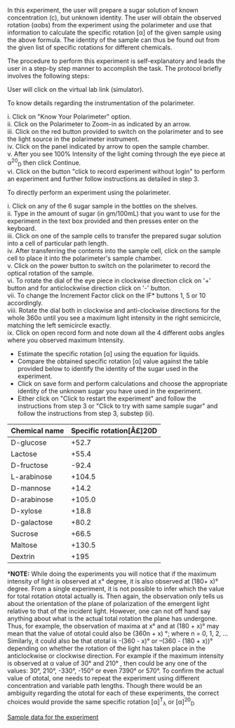 In this experiment, the user will prepare a sugar solution of known concentration (c), but unknown identity. The user will obtain the observed rotation (αobs) from the experiment using the polarimeter and use that information to calculate the specific rotation [α] of the given sample using the above formula. The identity of the sample can thus be found out from the given list of specific rotations for different chemicals.

The procedure to perform this experiment is self-explanatory and leads the user in a step-by step manner to accomplish the task. The protocol briefly involves the following steps:

User will click on the virtual lab link (simulator).

To know details regarding the instrumentation of the polarimeter.

i. Click on "Know Your Polarimeter" option.  
ii. Click on the Polarimeter to Zoom-in as indicated by an arrow.  
iii. Click on the red button provided to switch on the polarimeter and to see the light source in the polarimeter instrument.  
iv. Click on the panel indicated by arrow to open the sample chamber.  
v. After you see 100% Intensity of the light coming through the eye piece at α<sup>20</sup><sub>D</sub> then click Continue.  
vi. Click on the button "click to record experiment without login" to perform an experiment and further follow instructions as detailed in step 3.  

To directly perform an experiment using the polarimeter.  

i. Click on any of the 6 sugar sample in the bottles on the shelves.  
ii. Type in the amount of sugar (in gm/100mL) that you want to use for the experiment in the text box provided and then presses enter on the keyboard.  
iii. Click on one of the sample cells to transfer the prepared sugar solution into a cell of particular path length.  
iv. After transferring the contents into the sample cell, click on the sample cell to place it into the polarimeter's sample chamber.  
v. Click on the power button to switch on the polarimeter to record the optical rotation of the sample.  
vi. To rotate the dial of the eye piece in clockwise direction click on '+' button and for anticlockwise direction click on '-' button.  
vii. To change the Increment Factor click on the IF* buttons 1, 5 or 10 accordingly.  
viii. Rotate the dial both in clockwise and anti-clockwise directions for the whole 360o until you see a maximum light intensity in the right semicircle, matching the left semicircle exactly.  
ix. Click on open record form and note down all the 4 different αobs angles where you observed maximum Intensity.  

- Estimate the specific rotation [α] using the equation for liquids.  
- Compare the obtained specific rotation [α] value against the table provided below to identify the identity of the sugar used in the experiment.  
- Click on save form and perform calculations and choose the appropriate identity of the unknown sugar you have used in the experiment.  
- Either click on "Click to restart the experiment" and follow the instructions from step 3 or "Click to try with same sample sugar" and follow the instructions from step 3, substep (ii).  

| Chemical name | Specific rotation[Â£\]20D |  
|:--|:--| 
| D-glucose |+52.7  | 
| Lactose |+55.4  | 
|D-fructose |	-92.4|
|L-arabinose |	+104.5|
|D-mannose 	|+14.2|
|D-arabinose 	|+105.0|
|D-xylose 	|+18.8|
|D-galactose 	|+80.2|
|Sucrose 	|+66.5 |
|Maltose 	|+130.5 	|
|Dextrin 	|+195|


***NOTE:** While doing the experiments you will notice that if the maximum intensity of light is observed at x° degree, it is also observed at (180+ x)° degree. From a single experiment, it is not possible to infer which the value for total rotation αtotal actually is. Then again, the observation only tells us about the orientation of the plane of polarization of the emergent light relative to that of the incident light. However, one can not off hand say anything about what is the actual total rotation the plane has undergone. Thus, for example, the observation of maxima at x° and at (180 + x)° may mean that the value of αtotal could also be (360n + x) °; where n = 0, 1, 2, … Similarly, it could also be that αtotal is -(360 - x)° or –(360 - (180 + x))° depending on whether the rotation of the light has taken place in the anticlockwise or clockwise direction. For example if the maximum intensity is observed at α value of 30° and 210° , then could be any one of the values: 30°, 210°, -330°, -150° or even 7390° or 570°. To confirm the actual value of αtotal, one needs to repeat the experiment using different concentration and variable path lengths. Though there would be an ambiguity regarding the αtotal for each of these experiments, the correct choices would provide the same specific rotation [α]<sup>T</sup><sub>λ</sub> or [α]<sup>20</sup><sub>D</sub>

[Sample data for the experiment](docs/Sampledataexp1.doc)
